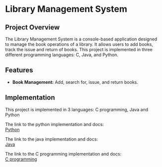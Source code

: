 # Library Management System

## Project Overview
The Library Management System is a console-based application designed to manage the book operations of a library. It allows users to add books, track the issue and return of books. This project is implemented in three different programming languages: C, Java, and Python.

## Features
- **Book Management:** Add, search for, issue, and return books.

## Implementation

This project is implemented in 3 languages: C programming, Java and Python


The link to the python implementation and docs: \
[Python](https://sree2011.github.io/library-management-system-python/)

The link to the java implementation and docs: \
[Java](https://sree2011.github.io/library-management-system-java/)

The link to the C programming implementation and docs: \
[C programming](https://sree2011.github.io/library-management-system-c/)

